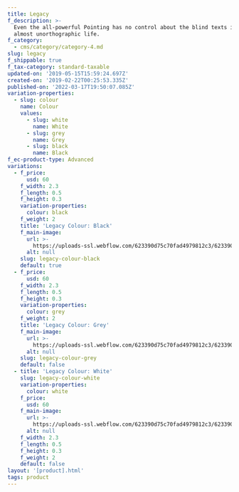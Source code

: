 ```yaml
---
title: Legacy
f_description: >-
  Even the all-powerful Pointing has no control about the blind texts it is an
  almost unorthographic life.
f_category:
  - cms/category/category-4.md
slug: legacy
f_shippable: true
f_tax-category: standard-taxable
updated-on: '2019-05-15T15:59:24.697Z'
created-on: '2019-02-22T00:25:53.335Z'
published-on: '2022-03-17T19:50:07.085Z'
variation-properties:
  - slug: colour
    name: Colour
    values:
      - slug: white
        name: White
      - slug: grey
        name: Grey
      - slug: black
        name: Black
f_ec-product-type: Advanced
variations:
  - f_price:
      usd: 60
    f_width: 2.3
    f_length: 0.5
    f_height: 0.3
    variation-properties:
      colour: black
    f_weight: 2
    title: 'Legacy Colour: Black'
    f_main-image:
      url: >-
        https://uploads-ssl.webflow.com/623390d75c70fad4979812c3/623390d75c70fa4d3d981342_store-item-1.jpg
      alt: null
    slug: legacy-colour-black
    default: true
  - f_price:
      usd: 60
    f_width: 2.3
    f_length: 0.5
    f_height: 0.3
    variation-properties:
      colour: grey
    f_weight: 2
    title: 'Legacy Colour: Grey'
    f_main-image:
      url: >-
        https://uploads-ssl.webflow.com/623390d75c70fad4979812c3/623390d75c70fa4d3d981342_store-item-1.jpg
      alt: null
    slug: legacy-colour-grey
    default: false
  - title: 'Legacy Colour: White'
    slug: legacy-colour-white
    variation-properties:
      colour: white
    f_price:
      usd: 60
    f_main-image:
      url: >-
        https://uploads-ssl.webflow.com/623390d75c70fad4979812c3/623390d75c70fa4d3d981342_store-item-1.jpg
      alt: null
    f_width: 2.3
    f_length: 0.5
    f_height: 0.3
    f_weight: 2
    default: false
layout: '[product].html'
tags: product
---
```



